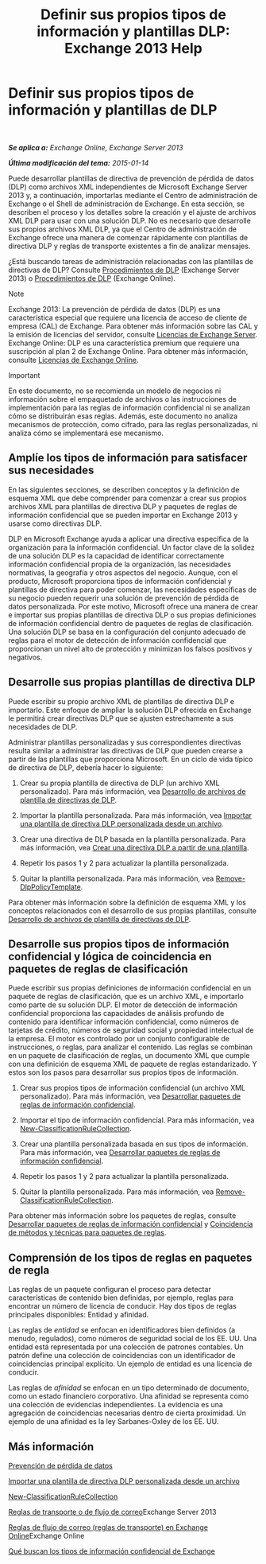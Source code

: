 ﻿---
title: 'Definir sus propios tipos de información y plantillas DLP: Exchange 2013 Help'
TOCTitle: Definir sus propios tipos de información y plantillas de DLP
ms:assetid: f4622dba-3347-4758-b4a2-f01b043c908c
ms:mtpsurl: https://technet.microsoft.com/es-es/library/JJ674310(v=EXCHG.150)
ms:contentKeyID: 49896014
ms.date: 04/23/2018
mtps_version: v=EXCHG.150
ms.translationtype: HT
---

# Definir sus propios tipos de información y plantillas de DLP

 

_**Se aplica a:** Exchange Online, Exchange Server 2013_

_**Última modificación del tema:** 2015-01-14_

Puede desarrollar plantillas de directiva de prevención de pérdida de datos (DLP) como archivos XML independientes de Microsoft Exchange Server 2013 y, a continuación, importarlas mediante el Centro de administración de Exchange o el Shell de administración de Exchange. En esta sección, se describen el proceso y los detalles sobre la creación y el ajuste de archivos XML DLP para usar con una solución DLP. No es necesario que desarrolle sus propios archivos XML DLP, ya que el Centro de administración de Exchange ofrece una manera de comenzar rápidamente con plantillas de directiva DLP y reglas de transporte existentes a fin de analizar mensajes.

¿Está buscando tareas de administración relacionadas con las plantillas de directivas de DLP? Consulte [Procedimientos de DLP](dlp-procedures-exchange-2013-help.md) (Exchange Server 2013) o [Procedimientos de DLP](https://technet.microsoft.com/es-es/library/jj938003\(v=exchg.150\)) (Exchange Online).


> [!NOTE]
> Exchange&nbsp;2013: La prevención de pérdida de datos (DLP) es una característica especial que requiere una licencia de acceso de cliente de empresa (CAL) de Exchange. Para obtener más información sobre las CAL y la emisión de licencias del servidor, consulte <A href="https://go.microsoft.com/fwlink/p/?linkid=237292">Licencias de Exchange Server</A>.<BR>Exchange Online: DLP es una característica premium que requiere una suscripción al plan 2 de Exchange Online. Para obtener más información, consulte <A href="https://go.microsoft.com/fwlink/p/?linkid=286154">Licencias de Exchange Online</A>.




> [!IMPORTANT]
> En este documento, no se recomienda un modelo de negocios ni información sobre el empaquetado de archivos o las instrucciones de implementación para las reglas de información confidencial ni se analizan cómo se distribuirán esas reglas. Además, este documento no analiza mecanismos de protección, como cifrado, para las reglas personalizadas, ni analiza cómo se implementará ese mecanismo.



## Amplíe los tipos de información para satisfacer sus necesidades

En las siguientes secciones, se describen conceptos y la definición de esquema XML que debe comprender para comenzar a crear sus propios archivos XML para plantillas de directiva DLP y paquetes de reglas de información confidencial que se pueden importar en Exchange 2013 y usarse como directivas DLP.

DLP en Microsoft Exchange ayuda a aplicar una directiva específica de la organización para la información confidencial. Un factor clave de la solidez de una solución DLP es la capacidad de identificar correctamente información confidencial propia de la organización, las necesidades normativas, la geografía y otros aspectos del negocio. Aunque, con el producto, Microsoft proporciona tipos de información confidencial y plantillas de directiva para poder comenzar, las necesidades específicas de su negocio pueden requerir una solución de prevención de pérdida de datos personalizada. Por este motivo, Microsoft ofrece una manera de crear e importar sus propias plantillas de directiva DLP o sus propias definiciones de información confidencial dentro de paquetes de reglas de clasificación. Una solución DLP se basa en la configuración del conjunto adecuado de reglas para el motor de detección de información confidencial que proporcionan un nivel alto de protección y minimizan los falsos positivos y negativos.

## Desarrolle sus propias plantillas de directiva DLP

Puede escribir su propio archivo XML de plantillas de directiva DLP e importarlo. Este enfoque de ampliar la solución DLP ofrecida en Exchange le permitirá crear directivas DLP que se ajusten estrechamente a sus necesidades de DLP.

Administrar plantillas personalizadas y sus correspondientes directivas resulta similar a administrar las directivas de DLP que pueden crearse a partir de las plantillas que proporciona Microsoft. En un ciclo de vida típico de directiva de DLP, debería hacer lo siguiente:

1.  Crear su propia plantilla de directiva de DLP (un archivo XML personalizado). Para más información, vea [Desarrollo de archivos de plantilla de directivas de DLP](xml-rule-schema-and-rule-structure-guide-for-dlp-policy-files.md).

2.  Importar la plantilla personalizada. Para más información, vea [Importar una plantilla de directiva DLP personalizada desde un archivo](import-a-custom-dlp-policy-template-from-a-file-exchange-2013-help.md).

3.  Crear una directiva de DLP basada en la plantilla personalizada. Para más información, vea [Crear una directiva DLP a partir de una plantilla](https://docs.microsoft.com/es-es/exchange/security-and-compliance/data-loss-prevention/create-dlp-policy-from-template).

4.  Repetir los pasos 1 y 2 para actualizar la plantilla personalizada.

5.  Quitar la plantilla personalizada. Para más información, vea [Remove-DlpPolicyTemplate](https://technet.microsoft.com/es-es/library/jj215739\(v=exchg.150\)).

Para obtener más información sobre la definición de esquema XML y los conceptos relacionados con el desarrollo de sus propias plantillas, consulte [Desarrollo de archivos de plantilla de directivas de DLP](xml-rule-schema-and-rule-structure-guide-for-dlp-policy-files.md).

## Desarrolle sus propios tipos de información confidencial y lógica de coincidencia en paquetes de reglas de clasificación

Puede escribir sus propias definiciones de información confidencial en un paquete de reglas de clasificación, que es un archivo XML, e importarlo como parte de su solución DLP. El motor de detección de información confidencial proporciona las capacidades de análisis profundo de contenido para identificar información confidencial, como números de tarjetas de crédito, números de seguridad social y propiedad intelectual de la empresa. El motor es controlado por un conjunto configurable de instrucciones, o reglas, para analizar el contenido. Las reglas se combinan en un paquete de clasificación de reglas, un documento XML que cumple con una definición de esquema XML de paquete de reglas estandarizado. Y estos son los pasos para desarrollar sus propios tipos de información.

1.  Crear sus propios tipos de información confidencial (un archivo XML personalizado). Para más información, vea [Desarrollar paquetes de reglas de información confidencial](technical-description-of-xml-schema-for-dlp-rule-packages.md).

2.  Importar el tipo de información confidencial. Para más información, vea [New-ClassificationRuleCollection](https://technet.microsoft.com/es-es/library/jj218619\(v=exchg.150\)).

3.  Crear una plantilla personalizada basada en sus tipos de información. Para más información, vea [Desarrollar paquetes de reglas de información confidencial](technical-description-of-xml-schema-for-dlp-rule-packages.md).

4.  Repetir los pasos 1 y 2 para actualizar la plantilla personalizada.

5.  Quitar la plantilla personalizada. Para más información, vea [Remove-ClassificationRuleCollection](https://technet.microsoft.com/es-es/library/jj218670\(v=exchg.150\)).

Para obtener más información sobre los paquetes de reglas, consulte [Desarrollar paquetes de reglas de información confidencial](technical-description-of-xml-schema-for-dlp-rule-packages.md) y [Coincidencia de métodos y técnicas para paquetes de reglas](technical-description-of-xsd-rule-matching-for-dlp-rule-packages.md).

## Comprensión de los tipos de reglas en paquetes de regla

Las reglas de un paquete configuran el proceso para detectar características de contenido bien definidas, por ejemplo, reglas para encontrar un número de licencia de conducir. Hay dos tipos de reglas principales disponibles: Entidad y afinidad.

Las reglas de *entidad* se enfocan en identificadores bien definidos (a menudo, regulados), como números de seguridad social de los EE. UU. Una entidad está representada por una colección de patrones contables. Un patrón define una colección de coincidencias con un identificador de coincidencias principal explícito. Un ejemplo de entidad es una licencia de conducir.

Las reglas de *afinidad* se enfocan en un tipo determinado de documento, como un estado financiero corporativo. Una afinidad se representa como una colección de evidencias independientes. La evidencia es una agregación de coincidencias necesarias dentro de cierta proximidad. Un ejemplo de una afinidad es la ley Sarbanes-Oxley de los EE. UU.

## Más información

[Prevención de pérdida de datos](https://docs.microsoft.com/es-es/exchange/security-and-compliance/data-loss-prevention/data-loss-prevention)

[Importar una plantilla de directiva DLP personalizada desde un archivo](import-a-custom-dlp-policy-template-from-a-file-exchange-2013-help.md)

[New-ClassificationRuleCollection](https://technet.microsoft.com/es-es/library/jj218619\(v=exchg.150\))

[Reglas de transporte o de flujo de correo](mail-flow-rules-transport-rules-in-exchange-2013-exchange-2013-help.md)Exchange Server 2013

[Reglas de flujo de correo (reglas de transporte) en Exchange Online](https://technet.microsoft.com/es-es/library/jj919238\(v=exchg.150\))Exchange Online

[Qué buscan los tipos de información confidencial de Exchange](what-the-sensitive-information-types-in-exchange-look-for-exchange-online-help.md)

